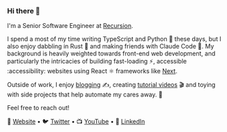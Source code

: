 ### Hi there 👋

I'm a Senior Software Engineer at [Recursion](https://www.recursion.com).

I spend a most of my time writing TypeScript and Python 🐍 these days, but I also enjoy dabbling in Rust 🦀 and making friends with Claude Code 🤖. My background is heavily weighted towards front-end web development, and particularly the intricacies of building fast-loading ⚡, accessible :accessibility: websites using React ⚛️ frameworks like [Next](https://nextjs.org). 

Outside of work, I enjoy [blogging](https://michaeluloth.com/) ✍️, creating [tutorial videos](https://www.youtube.com/user/michaeluloth) 🎬 and toying with side projects that help automate my cares away. 🤖

Feel free to reach out!

🏡 [Website](https://michaeluloth.com/) • 🐦 [Twitter](https://twitter.com/ooloth) • 📺 [YouTube](https://www.youtube.com/user/michaeluloth) • 👔 [LinkedIn](https://www.linkedin.com/in/michaeluloth/)
